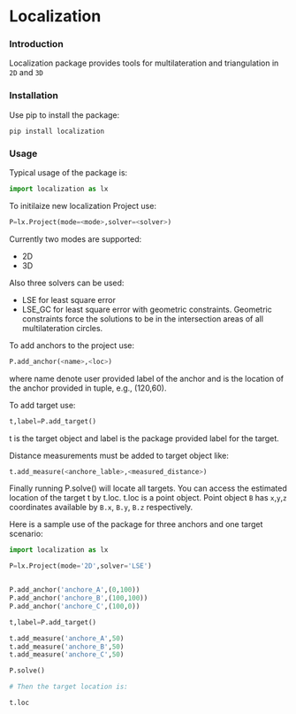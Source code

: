 # Localization

### Introduction
Localization package provides tools for multilateration and triangulation in `2D` and `3D`

### Installation
Use pip to install the package:
```
pip install localization
```
### Usage

Typical usage of the package is:

```python
import localization as lx
```
To initilaize new localization Project use:

```python
P=lx.Project(mode=<mode>,solver=<solver>)
```

Currently two modes are supported:
 - 2D
 - 3D

Also three solvers can be used:
 - LSE for least square error
 - LSE_GC for least square error with geometric constraints. Geometric constraints force the solutions to be in the intersection areas of all multilateration circles.

To add anchors to the project use:

```python
P.add_anchor(<name>,<loc>)
```

where name denote user provided label of the anchor and <loc> is the location of the anchor provided in tuple, e.g., (120,60).

To add target use:

```python
t,label=P.add_target()
```

t is the target object and label is the package provided label for the target.

Distance measurements must be added to target object like:

```python
t.add_measure(<anchore_lable>,<measured_distance>)
```

Finally running P.solve() will locate all targets. You can access the estimated location of the target t by t.loc.
t.loc is a point object. Point object `B` has `x`,`y`,`z` coordinates available by `B.x`, `B.y`, `B.z` respectively.

Here is a sample use of the package for three anchors and one target scenario:

```python
import localization as lx

P=lx.Project(mode='2D',solver='LSE')


P.add_anchor('anchore_A',(0,100))
P.add_anchor('anchore_B',(100,100))
P.add_anchor('anchore_C',(100,0))

t,label=P.add_target()

t.add_measure('anchore_A',50)
t.add_measure('anchore_B',50)
t.add_measure('anchore_C',50)

P.solve()

# Then the target location is:

t.loc
```
